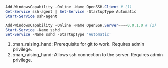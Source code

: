 ```powershell title="windows openssh ssh client install"
Add-WindowsCapability -Online -Name OpenSSH.Client # (1)
Get-Service ssh-agent | Set-Service -StartupType Automatic
Start-Service ssh-agent
```

```powershell title="windows openssh ssh server install"
Add-WindowsCapability -Online -Name OpenSSH.Server~~~~0.0.1.0 # (2)
Start-Service -Name sshd
Set-Service -Name sshd -StartupType 'Automatic'
```

1.  :man_raising_hand: Prerequisite for git to work. Requires admin privilege.
2.  :man_raising_hand: Allows ssh connection to the server. Requires admin privilege.
